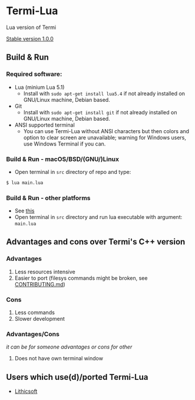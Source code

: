 # Termi-Lua
Lua version of Termi

[Stable version 1.0.0](https://github.com/ringwormGO-organization/Termi-Lua/releases/tag/v1.0.0)

## Build & Run
### Required software:
- Lua (minium Lua 5.1)
  - Install with ```sudo apt-get install lua5.4``` if not already installed on GNU/Linux machine, Debian based.
- Git
  - Install with ```sudo apt-get install git``` if not already installed on GNU/Linux machine, Debian based.
- ANSI supported terminal
  - You can use Termi-Lua without ANSI characters but then colors and option to clear screen are unavailable; warning for Windows users, use Windows Terminal if you can.

### Build & Run - macOS/BSD/(GNU/)Linux
- Open terminal in `src` directory of repo and type:
```sh
$ lua main.lua
```

### Build & Run - other platforms
- See [this](https://github.com/ringwormGO-organization/Termi-Lua/blob/main/CONTRIBUTING.md#port-termi-to-new-platform)
- Open terminal in `src` directory and run lua executable with argument: `main.lua`

## Advantages and cons over Termi's C++ version
### Advantages
1. Less resources intensive
2. Easier to port (filesys commands might be broken, see [CONTRIBUTING.md](https://github.com/ringwormGO-organization/Termi-Lua/blob/main/CONTRIBUTING.md))

### Cons
1. Less commands
2. Slower development

### Advantages/Cons
*it can be for someone advantages or cons for other*
1. Does not have own terminal window

## Users which use(d)/ported Termi-Lua
- [Lithicsoft](https://github.com/Lithicsoft)
